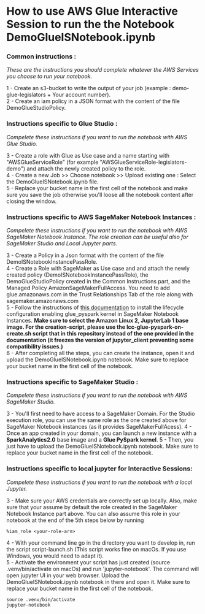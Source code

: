 # How to use AWS Glue Interactive Session to run the the Notebook DemoGlueISNotebook.ipynb
### Common instructions : 
*These are the instructions you should complete whatever the AWS Services you choose to run your notebook.*

1 - Create an s3-bucket to write the output of your job (example : demo-glue-legislators + Your account number).   
2 - Create an iam policy in a JSON format with the content of the file DemoGlueStudioPolicy.   

### Instructions specific to Glue Studio : 
*Compelete these instructions if you want to run the notebook with AWS Glue Studio.*

3 - Create a role with Glue as Use case and a name starting with "AWSGlueServiceRole" (for example "AWSGlueServiceRole-legislators-demo") and attach the newly created policy to the role.   
4 - Create a new Job >> Choose notebook >> Upload existing one : Select the DemoGlueISNotebook.ipynb file.    
5 - Replace your bucket name in the first cell of the notebook and make sure you save the job otherwise you'll loose all the notebook content after closing the window.    

### Instructions specific to AWS SageMaker Notebook Instances : 
*Compelete these instructions if you want to run the notebook with AWS SageMaker Notebook Instance. The role creation can be useful also for SageMaker Studio and Local Jupyter parts.*

3 - Create a Policy in a Json format with the content of the file DemoISNotebookInstancePassRole.   
4 - Create a Role with SageMaker as Use case and and attach the newly created policy (DemoISNotebookInstancePassRole), the DemoGlueStudioPolicy created in the Common Instructions part, and the Managed Policy AmazonSageMakerFullAccess. You need to add glue.amazonaws.com in the Trust Relationships Tab of the role along with sagemaker.amazonaws.com   
5 - Follow the instructions of [this documentation](https://docs.aws.amazon.com/glue/latest/dg/interactive-sessions-sagemaker.html) to install the lifecycle configuration enabling glue_pyspark kernel in SageMaker Notebook Instances. **Make sure to select the Amazon Linux 2, JupyterLab 1 base image. For the creation-script, please use the lcc-glue-pyspark-on-create.sh script that in this repository instead of the one provided in the documentation (it freezes the version of jupyter_client preventing some compatibility issues.)**     
6 - After completing all the steps, you can create the instance, open it and upload the DemoGlueISNotebook.ipynb notebook. Make sure to replace your bucket name in the first cell of the notebook.    

### Instructions specific to SageMaker Studio : 
*Compelete these instructions if you want to run the notebook with AWS SageMaker Studio.*

3 - You'll first need to have access to a SageMaker Domain. For the Studio execution role, you can use the same role as the one created above for SageMaker Notebook instances (as it provides SageMakerFullAcess). 
4 - Once an app created in your domain, you can launch a new instance with a **SparkAnalytics2.0** base image and a **Glue PySpark kernel**. 
5 - Then, you just have to upload the DemoGlueISNotebook.ipynb notebook. Make sure to replace your bucket name in the first cell of the notebook.

### Instructions specific to local jupyter for Interactive Sessions: 
*Compelete these instructions if you want to run the notebook with a local Jupyter.*

3 - Make sure your AWS credentials are correctly set up locally. Also, make sure that your assume by default the role created in the SageMaker Notebook Instance part above. You can also assume this role in your notebook at the end of the 5th steps below by running 
```
%iam_role <your-role-arn>
```  
4 - With your command line go in the directory you want to develop in, run the script script-launch.sh (This script works fine on macOs. If you use Windows, you would need to adapt it).   
5 - Activate the environment your script has just created (source .venv/bin/activate on macOs) and run 'jupyter-notebook'. The command will open jupyter UI in your web browser. Upload the DemoGlueISNotebook.ipynb notebook in there and open it. Make sure to replace your bucket name in the first cell of the notebook.   
```
source .venv/bin/activate  
jupyter-notebook
```  
